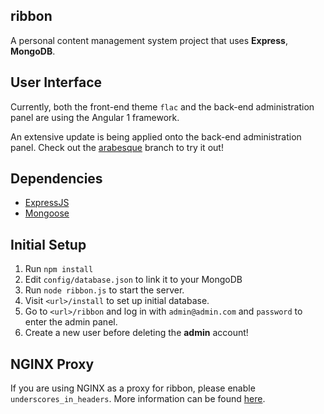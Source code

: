 ## ribbon
A personal content management system project that uses **Express**, **MongoDB**.

## User Interface
Currently, both the front-end theme `flac` and the back-end administration panel are using the Angular 1 framework.

An extensive update is being applied onto the back-end administration panel. Check out the [arabesque](https://github.com/jtpox/ribbon/tree/arabesque) branch to try it out!

## Dependencies

 - [ExpressJS](https://expressjs.com/)
 - [Mongoose](http://mongoosejs.com/)

## Initial Setup

 1. Run `npm install`
 2. Edit `config/database.json` to link it to your MongoDB
 3. Run `node ribbon.js` to start the server.
 4. Visit `<url>/install` to set up initial database.
 5. Go to `<url>/ribbon` and log in with `admin@admin.com` and `password` to enter the admin panel.
 6. Create a new user before deleting the **admin** account!

## NGINX Proxy
If you are using NGINX as a proxy for ribbon, please enable `underscores_in_headers`. More information can be found [here](http://nginx.org/en/docs/http/ngx_http_core_module.html#underscores_in_headers).
